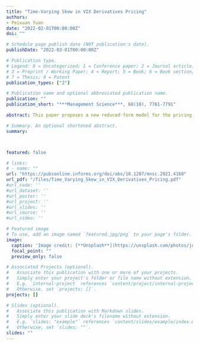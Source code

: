 ```yaml
---
title: "Time-Varying Skew in VIX Derivatives Pricing"
authors:
- Peixuan Yuan
date: "2022-02-01T00:00:00Z"
doi: ""

# Schedule page publish date (NOT publication's date).
publishDate: "2022-03-01T00:00:00Z"

# Publication type.
# Legend: 0 = Uncategorized; 1 = Conference paper; 2 = Journal article;
# 3 = Preprint / Working Paper; 4 = Report; 5 = Book; 6 = Book section;
# 7 = Thesis; 8 = Patent
publication_types: ["2"]

# Publication name and optional abbreviated publication name.
publication: ""
publication_short: "***Management Science***, 68(10), 7761-7791"

abstract: This paper proposes a new reduced-form model for the pricing of VIX derivatives that includes an independent stochastic jump intensity factor and co-jumps in the level and variance of VIX, while allowing the mean of VIX variance to be time-varying. I fit the model to daily prices of futures and European options from April 2007 through December 2017. The empirical results indicate that the model significantly outperforms all other nested models and improves on benchmark by 21.6% in-sample and 31.2% out-of-sample. The model more accurately portrays the tail behavior of VIX risk-neutral distribution for both short and long maturities, as it successfully captures the time-varying skew found to be largely independent of the level of the VIX smile.

# Summary. An optional shortened abstract.
summary: 



featured: false

# links:
# - name: ""
url: "https://pubsonline.informs.org/doi/abs/10.1287/mnsc.2021.4168"
url_pdf: "/files/Time_Varying_Skew_in_VIX_Derivatives_Pricing.pdf"
#url_code: ''
#url_dataset: ''
#url_poster: ''
#url_project: ''
#url_slides: ''
#url_source: ''
#url_video: ''

# Featured image
# To use, add an image named `featured.jpg/png` to your page's folder. 
image:
  caption: 'Image credit: [**Unsplash**](https://unsplash.com/photos/jdD8gXaTZsc)'
  focal_point: ""
  preview_only: false

# Associated Projects (optional).
#   Associate this publication with one or more of your projects.
#   Simply enter your project's folder or file name without extension.
#   E.g. `internal-project` references `content/project/internal-project/index.md`.
#   Otherwise, set `projects: []`.
projects: []

# Slides (optional).
#   Associate this publication with Markdown slides.
#   Simply enter your slide deck's filename without extension.
#   E.g. `slides: "example"` references `content/slides/example/index.md`.
#   Otherwise, set `slides: ""`.
slides: ""
---
```

